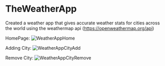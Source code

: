 # TheWeatherApp
Created a weather app that gives accurate weather stats for cities across the world using the weathermap api
(https://openweathermap.org/api)

HomePage:
![WeatherAppHome](https://user-images.githubusercontent.com/87787307/168406134-1c3d10b9-ac84-474d-8afe-78997efa9d4f.PNG)


Adding City:
![WeatherAppCityAdd](https://user-images.githubusercontent.com/87787307/168406206-bcb710c5-d3c2-4c77-8318-ef26117d2172.PNG)


Remove City:
![WeatherAppCityRemove](https://user-images.githubusercontent.com/87787307/168406225-be9fb48a-7306-4bc9-8cb8-cba8f8aeeff6.PNG)




